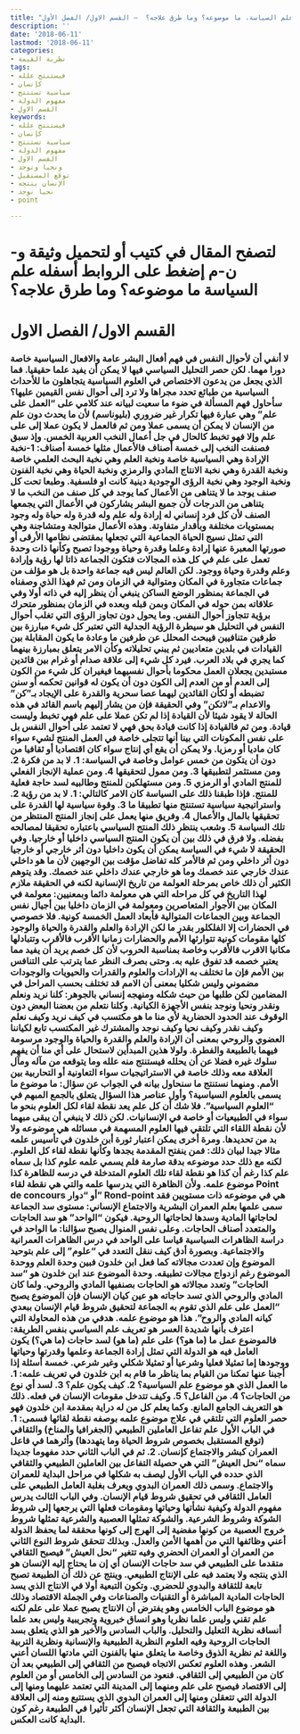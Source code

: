 ```yaml
---
title: "علم السياسة، ما موضوعه؟ وما طرق علاجه؟  – القسم الاول/ الفصل الأول"
description: ''
date: '2018-06-11'
lastmod: '2018-06-11'
categories:
- نظرية القيمة
tags:
- فيستنتج علله
- كإنسان
- سياسية تستنتج
- مفهوم الدولة
- القسم الاول
keywords:
- فيستنتج علله
- كإنسان
- سياسية تستنتج
- مفهوم الدولة
- القسم الاول
- ونحيا ونوجد
- توقع المستقبل
- الإنسان ينتجه
- نحيا نوجد
- point

---
```

# **لتصفح المقال في كتيب أو لتحميل وثيقة و-ن-م إضغط على الروابط أسفله** **علم السياسة ما موضوعه؟ وما طرق علاجه؟**

# **القسم الاول/ الفصل الاول**

### لا أنفي أن لأحوال النفس في فهم أفعال البشر عامة والافعال السياسية خاصة دورا مهما. لكن حصر التحليل السياسي فيها لا يمكن أن يفيد علما حقيقيا. فما الذي يجعل من يدعون الاختصاص في العلوم السياسية يتجاهلون ما للأحداث السياسية من طبائع تحدد مجراها ولا ترد إلى أحوال نفس القيمين عليها؟ سأحاول فهم المسألة في ضوء ما سعيت لبيانه عند كلامي على “العمل على علم” وهي عبارة فيها تكرار غير ضروري (بليوناسم) لأن ما يحدث دون علم من الإنسان لا يمكن أن يسمى عملا ومن ثم فالعمل لا يكون عملا إلى على علم وإلا فهو تخبط كالحال في جل أعمال النخب العربية الخمس. وإذ سبق فصنفت النخب إلى خمسة أصناف فالأعمال مثلها خمسة أصناف: 1-نخبة الإرادة وهي السياسية خاصة ونخبة العلم وهي نخبة البحث العلمي خاصة ونخبة القدرة وهي نخبة الانتاج المادي والرمزي ونخبة الحياة وهي نخبة الفنون ونخبة الوجود وهي نخبة الرؤى الوجودية دينية كانت او فلسفية. وطبعا تحت كل صنف يوجد ما لا يتناهى من الأعمال كما يوجد في كل صنف من النخب ما لا يتناهى من الدرجات لأن جميع البشر يشاركون في الأعمال التي يجمعها الصنف لأن كل فرد إنساني له إرادة وله علم وله قدرة وله حياة وله وجود بمستويات مختلفة وبأقدار متفاوتة. وهذه الأعمال متوالجة ومتشاجنة وهي التي تمثل نسيج الحياة الجماعية التي تجعلها بمقتضى نظامها الأرقى أو صورتها المعبرة عنها إرادة وعلما وقدرة وحياة ووجودا تصبح وكأنها ذات وحدة تعمل على علم في كل هذه المجالات فتكون الجماعة ذاتا لها رؤية وإرادة وعلم وقدرة وحياة ووجود. لكن العالم ليس فيه جماعة واحدة بل هو مؤلف من جماعات متجاورة في المكان ومتوالية في الزمان ومن ثم فهذا الذي وصفناه في الجماعة بمنظور الوضع الساكن ينبغي أن ينظر إليه في ذاته أولا وفي علاقاته بمن حوله في المكان وبمن قبله وبعده في الزمان بمنظور متحرك برؤية تتجاوز أحوال النفس. وما يحول دون تجاوز الرؤى التي تغلب أحوال النفس في التحليل هو سيطرة الرؤية الجدلية التي تعتبر كل شيء مبارزة بين طرفين متنافيين فيبحث المحلل عن طرفين ما وعادة ما يكون المقابلة بين القيادات في بلدين متعاديين ثم يبني تحليلاته وكأن الامر يتعلق بمبارزة بينهما كما يجري في بلاد العرب. فيرد كل شيء إلى علاقة صدام أو غرام بين قائدين مستبدين يجعلان العمل محكوما بأحوال نفسيهما فيغيران كل شيء من الكون إلى العدم أو من العدم إلى الكون دون أن يكون له قوانين تحكمه أو سنن تضبطه أو لكأن القائدين ليهما عصا سحرية والقدرة على الإيجاد بـ”كن” والاعدام بـ”لاتكن” وفي الحقيقة فإن من يشار إليهم باسم القائد في هذه الحالة لا يقود شيئا لأن القيادة إذا لم تكن عملا على علم فهي تخبط وليست قيادة. ومن ثم فالقيادة إذا كانت قيادة بحق فهي لا تعتمد على أحوال النفس بل على نفس المكونات التي بينا أنها تتجلى خاصة في العمل المنتج لشيء سواء كان ماديا أو رمزيا. ولا يمكن أن يقع أي إنتاج سواء كان اقتصاديا أو ثقافيا من دون أن يتكون من خمس عوامل وخاصة في السياسة: 1. لا بد من فكرة 2. ومن مستثمر لتطبيقها 3. ومن ممول لتحقيقها 4. ومن عملية الإنجاز الفعلي للمنتج المادي أو الرمزي 5. ومن مستهلكين للمنتج وطالبيه لسد حاجة فعلية للمنتج. فإذا طبقنا ذلك على السياسة كان الامر كالتالي: 1. لا بد من رؤية 2. واستراتيجية سياسية تستنتج منها تطبيقا ما 3. وقوة سياسية لها القدرة على تحقيقها بالمال والأعمال 4. وفريق منها يعمل على إنجاز المنتج المنتظر من تلك السياسة 5. وشعب ينتظر ذلك المنتج السياسي باعتباره تحقيقا لمصالحه بفضله. ولا فرق في ذلك بين أن يكون المنتج السياسي داخليا أو خارجيا. وفي الحقيقة لا شيء في السياسة يمكن أن يكون داخليا دون أثر خارجي أو خارجيا دون أثر داخلي ومن ثم فالأمر كله تفاضل مؤقت بين الوجهين لأن ما هو داخلي عندك خارجي عند خصمك وما هو خارجي عندك داخلي عند خصمك. وقد يتوهم الكثير أن ذلك خاص بمرحلة العولمة من تاريخ الإنسانية لكنه في الحقيقة ملازم لهذا التاريخ في كل مراحله التي هي معولمة دائما وبمعنيين: معولمة في المكان بين الأجوار المتعاصرين ومعولمة في الزمان داخليا بين أجيال نفس الجماعة وبين الجماعات المتوالية فأبعاد العمل الخمسة كونية. فلا خصوصي في الحضارات إلا الفلكلور بقدر ما لكن الإرادة والعلم والقدرة والحياة والوجود كلها مقومات كونية تتوارثها الأمم والحضارات زمانيا الأقرب فالأقرب وتتبادلها مكانيا الاقرب فالأقرب وخاصة بمناسبة الحروب لأن كل خصم يريد أن يفيد مما يعتبر خصمه قد تفوق عليه به. وحتى بصرف النظر عما يترتب على التنافس بين الأمم فإن ما تختلف به الإرادات والعلوم والقدرات والحيويات والوجودات مضموني وليس شكليا بمعنى أن الامم قد تختلف بحسب المراحل في المضامين لكن طلبها من حيث شكله ومنهجه إنساني بالجوهر: كلنا نريد ونعلم ونقدر ونحيا ونوجد بنفس الأجهزة الكيانية. وكلنا نتعلم من بعضنا البعض دون الوقوف عند الحدود الحضارية لأي منا ما هو مكتسب في كيف نريد وكيف نعلم وكيف نقدر وكيف نحيا وكيف نوجد والمشترك غير المكتسب تابع لكياننا العضوي والروحي بمعنى أن الإرادة والعلم والقدرة والحياة والوجود مرسومة فيهما بالطبيعة والفطرة. ولولا هذين المبدأين لاستحال على أي منا أن يفهم سلوك غيره فضلا عن أن يحلله فيستنتج منه علله وما يتوقعه من مآله ومآل العلاقة معه وذلك خاصة في الاستراتيجيات سواء التعاونية أو التحاربية بين الأمم. ومنهما نستنتج ما سنحاول بيانه في الجواب عن سؤال: ما موضوع ما يسمى بالعلوم السياسية؟ وأول عناصر هذا السؤال يتعلق بالجمع المبهم في “العلوم السياسية”. فلا شك أن كل علم يعد نقطة لقاء لكل العلوم بنحو ما سواء في الطبيعيات أو خاصة في الإنسانيات. لكن ذلك لا ينبغي أن يبقى مبهما لأن نقطة اللقاء التي تلتقي فيها العلوم المسهمة في مسائله هي موضوعه ولا بد من تحديدها. ومرة أخرى يمكن اعتبار ثورة أبن خلدون في تأسيس علمه مثالا جيدا لبيان ذلك: فمن ينفتح المقدمة يجدها وكأنها نقطة لقاء كل العلوم. لكنه مع ذلك حدد موضوعه بدقة صارمة فلم يسمي علمه علوم كذا بل سماه علم كذا رغم أن كذا هو نقطة لقاء تلك العلوم المتدخلة في درسه للظاهرة كذا موضوع علمه. ولأن الظاهرة التي يدرسها علمه والتي هي نقطة لقاء Point de concours أو “دوار” Rond-point هي في موضوعه ذات مستويين فقد سمى علمها بعلم العمران البشرية والاجتماع الإنساني: مستوى سد الجماعة لحاجاتها المادية وسدها لحاجاتها الروحية. فيكون “الواحد” هو سد الحاجات والمتعدد أصناف الحاجات. وعلى نفس المنوال يصبح سؤالنا: ما الواحد في دراسة الظاهرات السياسية قياسا على الواحد في درس الظاهرات العمرانية والاجتماعية. وبصورة أدق كيف ننقل التعدد في “علوم” إلى علم بتوحيد الموضوع وإن تعددت مجالاته كما فعل ابن خلدون فبين وحدة العلم ووحدة الموضوع رغم ازدواج مجالات تطبيقه. وحدة الموضوع عند ابن خلدون هو “سد الحاجات” وتعدد مجالاته هو الحاجات بصنفيها المادي والروحي. ولما كان المادي والروحي الذي تسد حاجاته هو عين كيان الإنسان فإن الموضوع يصبح “العمل على علم الذي تقوم به الجماعة لتحقيق شروط قيام الإنسان ببعدي كيانه المادي والروح”. هذا هو موضوع علمه. هدفي من هذه المحاولة التي اعترف بأنها شديدة العسر هو تعريف علم السياسي بنفس الطريقة: فالموضوع عمل ما (ما هو؟) على علم (ما هو) لسد حاجات (ما هي؟) يكون العامل فيه هو الدولة التي تمثل إرادة الجماعة وعلمها وقدرتها وحياتها ووجودها إما تمثيلا فعليا وشرعيا أو تمثيلا شكلي وغير شرعي. خمسة أسئلة إذا أجبنا عنها تمكنا من القيام بما يناظر ما قام به ابن خلدون في تعريف علمه: 1. ما العمل الذي هو موضوع علم السياسية؟ 2. كيف يكون علم؟ 3. لسد أي نوع من الحاجات؟ 4. من الفاعل؟ 5. وكيف تتدخل مقومات الإنسان في فعله. ذلك هو التعريف الجامع المانع. وكما يعلم كل من له دراية بمقدمة ابن خلدون فهو حصر العلوم التي تلتقي في علاج موضوع علمه بوصفه نقطة لقائها فسمى: 1. في الباب الأول علم تفاعل العاملين الطبيعي (الجغرافيا والمناخ) والثقافي (توقع المستقبل بخصوص شروط الحياة وما يتهددها) وأثرهما في فاعل العمران كبشر والاجتماع كإنسان. 2. ثم في الباب الثاني حدد مفهوما جديدا سماه “نحل العيش” التي هي حصيلة التفاعل بين العاملين الطبيعي والثقافي الذي حدده في الباب الأول ليصف به شكلها في مراحل البداية للعمران والاجتماع. وسمى ذلك العمران البدوي ويعرف بغلبة العامل الطبيعي على العامل الثقافي في تحقيق شروط قيام الإنسان. وفي الباب الثالث يدرس مفهوم الدولة وكيفية نشأتها وحياتها ومقومات فعلها التي يرجعها إلى شروط الشوكة وشروط الشرعية. والشوكة تمثلها العصبية والشرعية تمثلها شروط خروج العصبية من كونها مفضية إلى الهرج إلى كونها محققة لما يحفظ الدولة أعني وظائفها التي من أهمها الأمن والعدل. وبذلك تتحقق شروط النوع الثاني من العمران أو العمران الحضري وفيه تتغير “نحل العيش” فيصبح الثقافي متقدما على الطبيعي في سد حاجات الإنسان أي إن ما يحتاج إليه الإنسان هو الذي ينتجه ولا يعتمد فيه على الإنتاج الطبيعي. وينتج عن ذلك أن الطبيعة تصبح تابعة للثقافة والبدوي للحضري. وتكون التبعية أولا في الانتاج الذي يسد الحاجات المادية المباشرة أو التقنيات والصناعات وفي الجملة الاقتصاد وذلك هو موضوع الباب الخامس وهو يفترض أن الانتاج يصبح عملا على علم لكنه علم تقني وليس علما نظريا وهو انساق خبروية وتجريبية وليس بعد علما أنساقه نظرية التعليل والتحليل. والباب السادس والأخير هو الذي يتعلق بسد الحاجات الروحية وفيه العلوم النظرية الطبيعية والإنسانية ونظرية التربية واللغة ثم نظرية الذوق وخاصة ما يتعلق منها بالفنون التي مادتها اللسان أعني الشعر. وهذه العلوم تعكس الاتجاه فيصبح من الثقافي إلى الطبيعي بعد أن كان من الطبيعي إلى الثقافي. فنعود من السادس إلى الخامس أو من العلوم إلى الاقتصاد فيصبح على علم ومنهما إلى المدينة التي تعتمد عليهما ومنها إلى الدولة التي تتعقلن ومنها إلى العمران البدوي الذي يستتبع ومنه إلى العلاقة بين الطبيعة والثقافة التي تجعل الإنسان أكثر تأثيرا في الطبيعة رغم كون البداية كانت العكس.

###